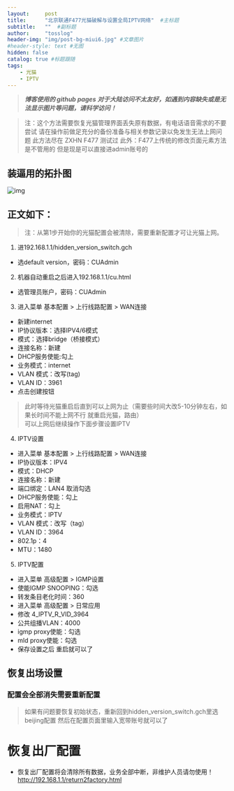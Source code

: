 ```yaml
---
layout:     post 
title:      "北京联通F477光猫破解与设置全局IPTV网络"  #主标题
subtitle:   ""  #副标题
author:     "tosslog" 
header-img: "img/post-bg-miui6.jpg" #文章图片
#header-style: text #无图
hidden: false
catalog: true #标题跟随
tags: 
    - 光猫
    - IPTV
---
```

> ***博客使用的 github pages 对于大陆访问不太友好，如遇到内容缺失或是无法显示图片等问题，请科学访问！***


> 注：这个方法需要恢复光猫管理界面丢失原有数据，有电话语音需求的不要尝试
请在操作前做足充分的备份准备与相关参数记录以免发生无法上网问题
此方法尽在 ZXHN F477 测试过
此外：F477上传统的修改页面元素方法是不管用的
但是现是可以直接进admin账号的

## 装逼用的拓扑图
![img](/blog/img/post-img/2020/11/05/3979109941.jpg)

## 正文如下：
> 注：从第1步开始你的光猫配置会被清除，需要重新配置才可让光猫上网。  

1. 进192.168.1.1/hidden_version_switch.gch
  - 选default version，密码：CUAdmin  

2. 机器自动重启之后进入192.168.1.1/cu.html
  - 选管理员账户，密码：CUAdmin  

3. 进入菜单  基本配置 > 上行线路配置 > WAN连接
  - 新建internet
  - IP协议版本：选择IPV4/6模式
  - 模式：选择bridge（桥接模式）
  - 连接名称：新建
  - DHCP服务使能:勾上
  - 业务模式：internet
  - VLAN 模式：改写(tag)
  - VLAN ID：3961
  - 点击创建按钮

>此时等待光猫重启后直到可以上网为止（需要些时间大改5-10分钟左右，如果长时间不能上网不行 就重启光猫，路由）  
可以上网后继续操作下面步骤设置IPTV


4. IPTV设置
  - 进入菜单  基本配置 > 上行线路配置 > WAN连接
  - IP协议版本：IPV4
  - 模式：DHCP
  - 连接名称：新建
  - 端口绑定：LAN4 取消勾选
  - DHCP服务使能：勾上
  - 启用NAT：勾上
  - 业务模式：IPTV
  - VLAN 模式：改写（tag）
  - VLAN ID：3964
  - 802.1p：4
  - MTU：1480

5. IPTV配置
  - 进入菜单 高级配置 > IGMP设置 
  - 使能IGMP SNOOPING：勾选
  - 转发条目老化时间：360
  - 进入菜单 高级配置 > 日常应用
  - 修改 4_IPTV_R_VID_3964 
  - 公共组播VLAN：4000
  - igmp proxy使能：勾选
  - mld proxy使能：勾选
  - 保存设置之后 重启就可以了

## 恢复出场设置
### 配置会全部消失需要重新配置 

>如果有问题要恢复初始状态，重新回到hidden_version_switch.gch里选beijing配置
然后在配置页面里输入宽带账号就可以了

# 恢复出厂配置
- 恢复出厂配置将会清除所有数据，业务全部中断，非维护人员请勿使用！
http://192.168.1.1/return2factory.html

